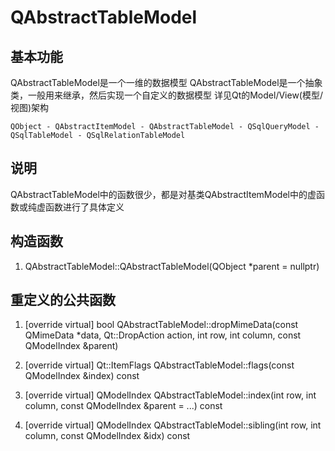 # QAbstractTableModel

## 基本功能
QAbstractTableModel是一个一维的数据模型
QAbstractTableModel是一个抽象类，一般用来继承，然后实现一个自定义的数据模型
详见Qt的Model/View(模型/视图)架构  
```
QObject - QAbstractItemModel - QAbstractTableModel - QSqlQueryModel - QSqlTableModel - QSqlRelationTableModel
```


## 说明
QAbstractTableModel中的函数很少，都是对基类QAbstractItemModel中的虚函数或纯虚函数进行了具体定义


## 构造函数
1. QAbstractTableModel::QAbstractTableModel(QObject \*parent = nullptr)


## 重定义的公共函数
1. [override virtual] bool QAbstractTableModel::dropMimeData(const QMimeData \*data, Qt::DropAction action, int row, int column, const QModelIndex &parent)

2. [override virtual] Qt::ItemFlags QAbstractTableModel::flags(const QModelIndex &index) const

3. [override virtual] QModelIndex QAbstractTableModel::index(int row, int column, const QModelIndex &parent = ...) const

4. [override virtual] QModelIndex QAbstractTableModel::sibling(int row, int column, const QModelIndex &idx) const

